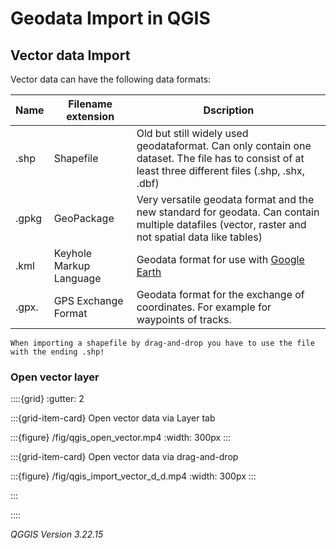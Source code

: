 # Geodata Import in QGIS

## Vector data Import 
Vector data can have the following data formats:

| Name | Filename extension | Dscription |
| ----- | --- | --- |
|.shp | Shapefile |Old but still widely used geodataformat. Can only contain one dataset. The file has to consist of at least three different files (.shp, .shx, .dbf)|
|.gpkg| GeoPackage  | Very versatile geodata format and the new standard for geodata. Can contain multiple datafiles (vector, raster and not spatial data like tables)|
|.kml |Keyhole Markup Language | Geodata format for use with [Google Earth]( https://earth.google.com/web/)|
| .gpx.| GPS Exchange Format|Geodata format for the exchange of coordinates. For example for waypoints of tracks. |



```{Tip}
When importing a shapefile by drag-and-drop you have to use the file with the ending .shp!
```
### Open vector layer

::::{grid}
:gutter: 2

:::{grid-item-card} Open vector data via Layer tab

:::{figure} /fig/qgis_open_vector.mp4
:width: 300px
:::

:::{grid-item-card} Open vector data via drag-and-drop

:::{figure} /fig/qgis_import_vector_d_d.mp4
:width: 300px
:::

:::

::::


*QGGIS Version 3.22.15*

